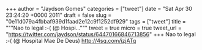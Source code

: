 
+++
author = "Jaydson Gomes"
categories = ["tweet"]
date = "Sat Apr 30 23:24:20 +0000 2011"
draft = false
slug = "0e11d079a4fbbaf939d1faad2e12c9f1252df929"
tags = ["tweet"]
title = """Nao to legal :-( (@ Hospi..."""
tweet = true
micro = true
tweet_url = "https://twitter.com/jaydson/status/64470166846713856"
+++
Nao to legal :-( (@ Hospital Mae De Deus) http://4sq.com/izjATq
